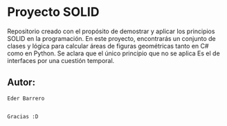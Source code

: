 # Proyecto SOLID

Repositorio creado con el propósito de demostrar y aplicar los principios SOLID en la programación. En este proyecto, encontrarás un conjunto de clases y lógica para calcular áreas de figuras geométricas tanto en C# como en Python. Se aclara que el único principio que no se aplica Es el de interfaces por una cuestión temporal.

## Autor:
    Eder Barrero
 

    Gracias :D

